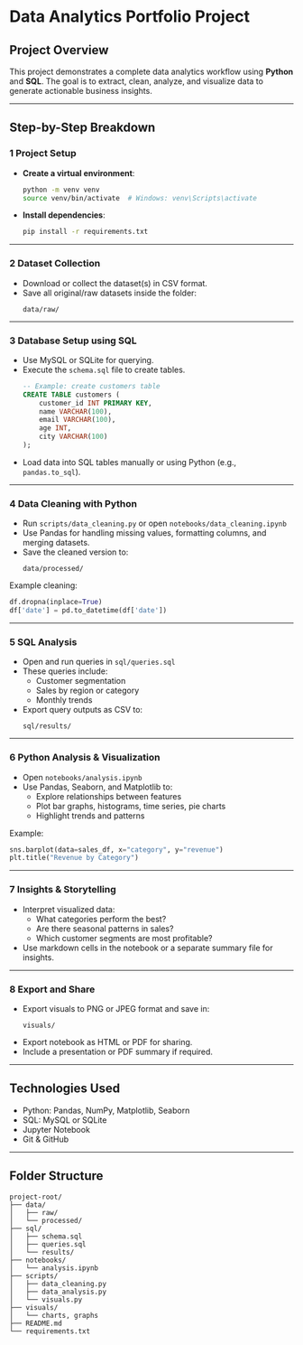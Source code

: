 # Data Analytics Portfolio Project

## Project Overview
This project demonstrates a complete data analytics workflow using **Python** and **SQL**. The goal is to extract, clean, analyze, and visualize data to generate actionable business insights.

---

## Step-by-Step Breakdown

### 1 Project Setup
- **Create a virtual environment**:
  ```bash
  python -m venv venv
  source venv/bin/activate  # Windows: venv\Scripts\activate
  ```
- **Install dependencies**:
  ```bash
  pip install -r requirements.txt
  ```

---

### 2️ Dataset Collection
- Download or collect the dataset(s) in CSV format.
- Save all original/raw datasets inside the folder:
  ```
  data/raw/
  ```

---

### 3️ Database Setup using SQL
- Use MySQL or SQLite for querying.
- Execute the `schema.sql` file to create tables.
  ```sql
  -- Example: create customers table
  CREATE TABLE customers (
      customer_id INT PRIMARY KEY,
      name VARCHAR(100),
      email VARCHAR(100),
      age INT,
      city VARCHAR(100)
  );
  ```
- Load data into SQL tables manually or using Python (e.g., `pandas.to_sql`).

---

### 4️ Data Cleaning with Python
- Run `scripts/data_cleaning.py` or open `notebooks/data_cleaning.ipynb`
- Use Pandas for handling missing values, formatting columns, and merging datasets.
- Save the cleaned version to:
  ```
  data/processed/
  ```

Example cleaning:
```python
df.dropna(inplace=True)
df['date'] = pd.to_datetime(df['date'])
```

---

### 5️ SQL Analysis
- Open and run queries in `sql/queries.sql`
- These queries include:
  - Customer segmentation
  - Sales by region or category
  - Monthly trends
- Export query outputs as CSV to:
  ```
  sql/results/
  ```

---

### 6️ Python Analysis & Visualization
- Open `notebooks/analysis.ipynb`
- Use Pandas, Seaborn, and Matplotlib to:
  - Explore relationships between features
  - Plot bar graphs, histograms, time series, pie charts
  - Highlight trends and patterns

Example:
```python
sns.barplot(data=sales_df, x="category", y="revenue")
plt.title("Revenue by Category")
```

---

### 7️ Insights & Storytelling
- Interpret visualized data:
  - What categories perform the best?
  - Are there seasonal patterns in sales?
  - Which customer segments are most profitable?
- Use markdown cells in the notebook or a separate summary file for insights.

---

### 8️ Export and Share
- Export visuals to PNG or JPEG format and save in:
  ```
  visuals/
  ```
- Export notebook as HTML or PDF for sharing.
- Include a presentation or PDF summary if required.

---

##  Technologies Used
- Python: Pandas, NumPy, Matplotlib, Seaborn
- SQL: MySQL or SQLite
- Jupyter Notebook
- Git & GitHub

---

##  Folder Structure
```
project-root/
├── data/
│   ├── raw/
│   └── processed/
├── sql/
│   ├── schema.sql
│   ├── queries.sql
│   └── results/
├── notebooks/
│   └── analysis.ipynb
├── scripts/
│   ├── data_cleaning.py
│   ├── data_analysis.py
│   └── visuals.py
├── visuals/
│   └── charts, graphs
├── README.md
└── requirements.txt
```

